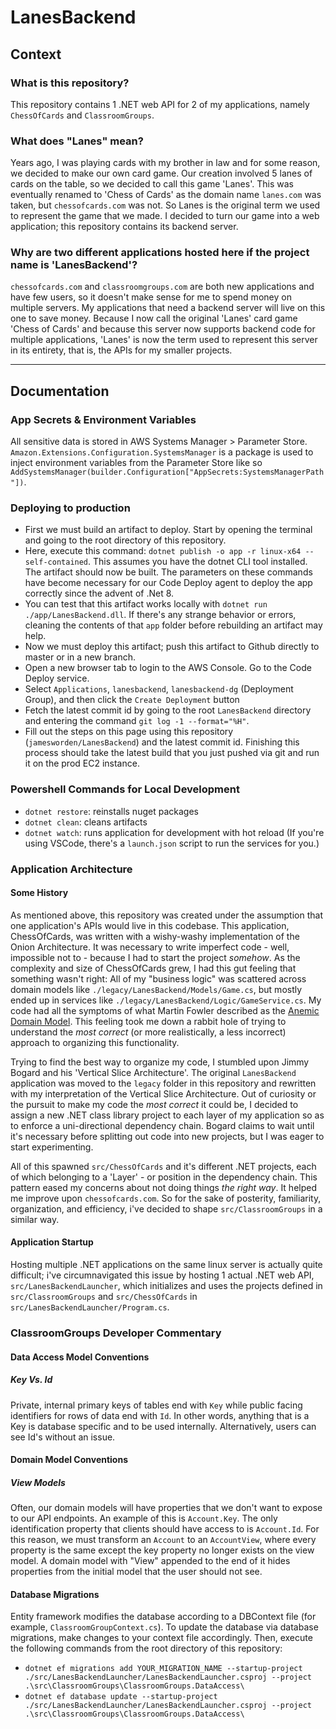 # LanesBackend

## Context

### What is this repository?

This repository contains 1 .NET web API for 2 of my applications, namely `ChessOfCards` and `ClassroomGroups`.

### What does "Lanes" mean?

Years ago, I was playing cards with my brother in law and for some reason, we decided to make our own card game. Our creation involved 5 lanes of cards on the table, so we decided to call this game 'Lanes'. This was eventually renamed to 'Chess of Cards' as the domain name `lanes.com` was taken, but `chessofcards.com` was not. So Lanes is the original term we used to represent the game that we made. I decided to turn our game into a web application; this repository contains its backend server.

### Why are two different applications hosted here if the project name is 'LanesBackend'?

`chessofcards.com` and `classroomgroups.com` are both new applications and have few users, so it doesn't make sense for me to spend money on multiple servers. My applications that need a backend server will live on this one to save money. Because I now call the original 'Lanes' card game 'Chess of Cards' and because this server now supports backend code for multiple applications, 'Lanes' is now the term used to represent this server in its entirety, that is, the APIs for my smaller projects.

---

## Documentation

### App Secrets & Environment Variables

All sensitive data is stored in AWS Systems Manager > Parameter Store. `Amazon.Extensions.Configuration.SystemsManager` is a package is used to inject environment variables from the Parameter Store like so `AddSystemsManager(builder.Configuration["AppSecrets:SystemsManagerPath"])`.

### Deploying to production

- First we must build an artifact to deploy. Start by opening the terminal and going to the root directory of this repository.
- Here, execute this command: `dotnet publish -o app -r linux-x64 --self-contained`. This assumes you have the dotnet CLI tool installed. The artifact should now be built. The parameters on these commands have become necessary for our Code Deploy agent to deploy the app correctly since the advent of .Net 8.
- You can test that this artifact works locally with `dotnet run ./app/LanesBackend.dll`. If there's any strange behavior or errors, cleaning the contents of that `app` folder before rebuilding an artifact may help.
- Now we must deploy this artifact; push this artifact to Github directly to master or in a new branch.
- Open a new browser tab to login to the AWS Console. Go to the Code Deploy service.
- Select `Applications`, `lanesbackend`, `lanesbackend-dg` (Deployment Group), and then click the `Create Deployment` button
- Fetch the latest commit id by going to the root `LanesBackend` directory and entering the command `git log -1 --format="%H"`.
- Fill out the steps on this page using this repository (`jamesworden/LanesBackend`) and the latest commit id. Finishing this process should take the latest build that you just pushed via git and run it on the prod EC2 instance.

### Powershell Commands for Local Development

- `dotnet restore`: reinstalls nuget packages
- `dotnet clean`: cleans artifacts
- `dotnet watch`: runs application for development with hot reload (If you're using VSCode, there's a `launch.json` script to run the services for you.)

### Application Architecture

#### Some History

As mentioned above, this repository was created under the assumption that one application's APIs would live in this codebase. This application, ChessOfCards, was written with a wishy-washy implementation of the Onion Architecture. It was necessary to write imperfect code - well, impossible not to - because I had to start the project _somehow_. As the complexity and size of ChessOfCards grew, I had this gut feeling that something wasn't right: All of my "business logic" was scattered across domain models like `./legacy/LanesBackend/Models/Game.cs`, but mostly ended up in services like `./legacy/LanesBackend/Logic/GameService.cs`. My code had all the symptoms of what Martin Fowler described as the [Anemic Domain Model](https://martinfowler.com/bliki/AnemicDomainModel.html). This feeling took me down a rabbit hole of trying to understand the _most correct_ (or more realistically, a less incorrect) approach to organizing this functionality.

Trying to find the best way to organize my code, I stumbled upon Jimmy Bogard and his 'Vertical Slice Architecture'. The original `LanesBackend` application was moved to the `legacy` folder in this repository and rewritten with my interpretation of the Vertical Slice Architecture. Out of curiosity or the pursuit to make my code the _most correct_ it could be, I decided to assign a new .NET class library project to each layer of my application so as to enforce a uni-directional dependency chain. Bogard claims to wait until it's necessary before splitting out code into new projects, but I was eager to start experimenting.

All of this spawned `src/ChessOfCards` and it's different .NET projects, each of which belonging to a 'Layer' - or position in the dependency chain. This pattern eased my concerns about not doing things _the right way_. It helped me improve upon `chessofcards.com`. So for the sake of posterity, familiarity, organization, and efficiency, i've decided to shape `src/ClassroomGroups` in a similar way.

#### Application Startup

Hosting multiple .NET applications on the same linux server is actually quite difficult; i've circumnavigated this issue by hosting 1 actual .NET web API, `src/LanesBackendLauncher`, which initializes and uses the projects defined in `src/ClassroomGroups` and `src/ChessOfCards` in `src/LanesBackendLauncher/Program.cs`.

### ClassroomGroups Developer Commentary

#### Data Access Model Conventions

##### Key Vs. Id

Private, internal primary keys of tables end with `Key` while public facing identifiers for rows of data end with `Id`. In other words, anything that is a Key is database specific and to be used internally. Alternatively, users can see Id's without an issue.

#### Domain Model Conventions

##### View Models

Often, our domain models will have properties that we don't want to expose to our API endpoints. An example of this is `Account.Key`. The only identification property that clients should have access to is `Account.Id`. For this reason, we must transform an `Account` to an `AccountView`, where every property is the same except the key property no longer exists on the view model. A domain model with "View" appended to the end of it hides properties from the initial model that the user should not see.

#### Database Migrations

Entity framework modifies the database according to a DBContext file (for example, `ClassroomGroupContext.cs`). To update the database via database migrations, make changes to your context file accordingly. Then, execute the following commands from the root directory of this repository:

- `dotnet ef migrations add YOUR_MIGRATION_NAME --startup-project ./src/LanesBackendLauncher/LanesBackendLauncher.csproj --project .\src\ClassroomGroups\ClassroomGroups.DataAccess\`
- `dotnet ef database update --startup-project ./src/LanesBackendLauncher/LanesBackendLauncher.csproj --project .\src\ClassroomGroups\ClassroomGroups.DataAccess\`
